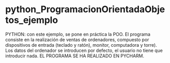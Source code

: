 # python_ProgramacionOrientadaObjetos_ejemplo
PYTHON: con este ejemplo, se pone en práctica la POO. El programa consiste en la realización de ventas de ordenadores, compuesto por dispositivos de entrada (teclado y ratón), monitor, computadora y torre). Los datos del ordenador se introducen por defecto, el usuario no tiene que introducir nada. EL PROGRAMA SE HA REALIZADO EN PYCHARM.
